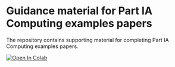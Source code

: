 # Guidance material for Part IA Computing examples papers

The repository contains supporting material for completing Part IA
Computing examples papers.

[![Open In Colab](https://colab.research.google.com/assets/colab-badge.svg)](https://colab.research.google.com/github/CambridgeEngineering/PartIA-Computing-Examples-Papers/blob/main/Examples%20Paper%202%20Guidance.ipynb)